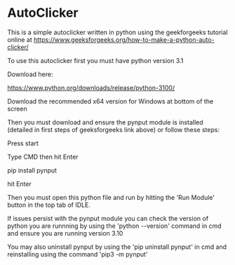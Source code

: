 # AutoClicker
This is a simple autoclicker written in python using the geekforgeeks tutorial online at https://www.geeksforgeeks.org/how-to-make-a-python-auto-clicker/



To use this autoclicker first you must have python version 3.1

Download here:

https://www.python.org/downloads/release/python-3100/

Download the recommended x64 version for Windows at bottom of the screen



Then you must download and ensure the pynput module is installed (detailed in first steps of geeksforgeeks link above) or follow these steps:


Press start

Type CMD then hit Enter

pip install pynput

hit Enter




Then you must open this python file and run by hitting the 'Run Module' button in the top tab of IDLE.

If issues persist with the pynput module you can check the version of python you are runnning by using the 'python --version' command in cmd and ensure you are running
version 3.10

You may also uninstall pynput by using the 'pip uninstall pynput' in cmd and reinstalling using the command 'pip3 -m pynput'
